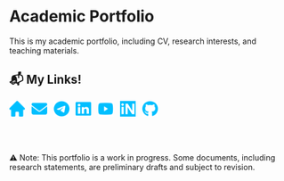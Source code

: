 # Academic Portfolio
This is my academic portfolio, including CV, research interests, and teaching materials.

## 📬 My Links!

<p align="left">
  <a href="https://www.imsc.res.in/partha_mukhopadhyay" title="Home"><img src="icons/house-solid.svg" alt="Home" width="28" height="28"></a>&nbsp;&nbsp;
  <a href="mailto:mukhopadhyay.res@gmail.com" title="Email"><img src="icons/envelope-solid.svg" alt="Email" width="28" height="28"></a>&nbsp;&nbsp;
  <a href="https://t.me/ParthoM7" title="Telegram"><img src="icons/telegram-brands.svg" alt="Telegram" width="28" height="28"></a>&nbsp;&nbsp;
  <a href="https://www.linkedin.com/in/parthom7" title="LinkedIn"><img src="icons/linkedin-brands.svg" alt="LinkedIn" width="28" height="28"></a>&nbsp;&nbsp;
  <a href="https://www.youtube.com/@ParthoM7" title="YouTube"><img src="icons/youtube-brands.svg" alt="YouTube" width="28" height="28"></a>&nbsp;&nbsp;
  <a href="https://inspirehep.net/authors/996534" title="InspireHEP"><img src="icons/inspire.svg" alt="InspireHEP" width="28" height="28"></a>&nbsp;&nbsp;
  <a href="https://github.com/ParthoM7" title="GitHub"><img src="icons/github-brands.svg" alt="GitHub" width="28" height="28"></a>
</p>

<br>
<br>

⚠️ Note: This portfolio is a work in progress. Some documents, including research statements, are preliminary drafts and subject to revision.
